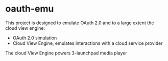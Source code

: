 # oauth-emu
This project is designed to emulate OAuth 2.0 and to a large extent the cloud view engine:

  - OAuth 2.0 simulation
  - Cloud View Engine, emulates interactions with a cloud service provider
  
 The cloud View Engine powers 3-launchpad media player
